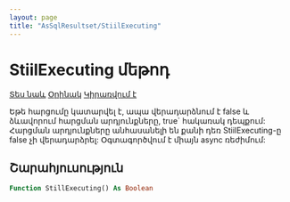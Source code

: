 ```yaml
---
layout: page
title: "AsSqlResultset/StiilExecuting"
---
```



# StiilExecuting մեթոդ

[Տես նաև](../AsSqlResultset.md) [Օրինակ](../../Examples/AsSqlResultset.md) [Կիրառվում է](../AsSqlResultset.md)

Եթե հարցումը կատարվել է, ապա վերադարձնում է false և ձևավորում հարցման արդյունքները, true\` հակառակ դեպքում:
Հարցման արդյունքները անհասանելի են քանի դեռ StiilExecuting-ը false չի վերադարձրել:
Օգտագործվում է միայն async ռեժիմում:

## Շարահյուսություն

``` vb
Function StillExecuting() As Boolean
```